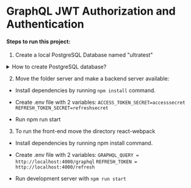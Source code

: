# GraphQL JWT Authorization and Authentication

#### Steps to run this project:

1. Create a local PostgreSQL Database named "ultratest"

<details><summary>How to create PostgreSQL database?</summary>
<p>
```
[Install Homebrew](https://brew.sh/)
  or run the command `brew -v` to make sure Brew installed
  ```
</p>
</details>

2. Move the folder server and make a backend server available:

- Install dependencies by running `npm install` command.
- Create .env file with 2 variables:
  `ACCESS_TOKEN_SECRET=accesssecret`
  `REFRESH_TOKEN_SECRET=refreshsecret`

- Run npm run start

3. To run the front-end move the directory react-webpack

- Install dependencies by running npm install command.
- Create .env file with 2 variables:
  `GRAPHQL_QUERY = http://localhost:4000/graphql`
  `REFRESH_TOKEN = http://localhost:4000/refresh`

- Run development server with `npm run start`
